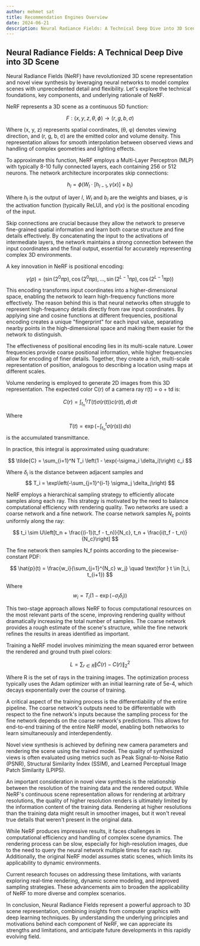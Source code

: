 ```yaml
---
author: mehmet sat
title: Recommendation Engines Overview
date: 2024-06-21
description: Neural Radiance Fields: A Technical Deep Dive into 3D Scene Representation
---
```


## Neural Radiance Fields: A Technical Deep Dive into 3D Scene 


Neural Radiance Fields (NeRF) have revolutionized 3D scene representation and novel view synthesis by leveraging neural networks to model complex scenes with unprecedented detail and flexibility. Let's explore the technical foundations, key components, and underlying rationale of NeRF.

NeRF represents a 3D scene as a continuous 5D function:

$$
F: (x, y, z, \theta, \phi) \rightarrow (r, g, b, \sigma)
$$


Where (x, y, z) represents spatial coordinates, (θ, φ) denotes viewing direction, and (r, g, b, σ) are the emitted color and volume density. This representation allows for smooth interpolation between observed views and handling of complex geometries and lighting effects.

To approximate this function, NeRF employs a Multi-Layer Perceptron (MLP) with typically 8-10 fully connected layers, each containing 256 or 512 neurons. The network architecture incorporates skip connections:

$$
h_l = \phi(W_l \cdot [h_{l-1}, \gamma(x)] + b_l)
$$

Where $h_l$ is the output of layer $l$, $W_l$ and $b_l$ are the weights and biases, $φ$ is the activation function (typically ReLU), and $γ(x)$ is the positional encoding of the input.

Skip connections are crucial because they allow the network to preserve fine-grained spatial information and learn both coarse structure and fine details effectively. By concatenating the input to the activations of intermediate layers, the network maintains a strong connection between the input coordinates and the final output, essential for accurately representing complex 3D environments.

A key innovation in NeRF is positional encoding:

$$
\gamma(p) = (\sin(2^0\pi p), \cos(2^0\pi p), \ldots, \sin(2^{L-1}\pi p), \cos(2^{L-1}\pi p))
$$


This encoding transforms input coordinates into a higher-dimensional space, enabling the network to learn high-frequency functions more effectively. The reason behind this is that neural networks often struggle to represent high-frequency details directly from raw input coordinates. By applying sine and cosine functions at different frequencies, positional encoding creates a unique "fingerprint" for each input value, separating nearby points in the high-dimensional space and making them easier for the network to distinguish.

The effectiveness of positional encoding lies in its multi-scale nature. Lower frequencies provide coarse positional information, while higher frequencies allow for encoding of finer details. Together, they create a rich, multi-scale representation of position, analogous to describing a location using maps at different scales.

Volume rendering is employed to generate 2D images from this 3D representation. The expected color C(r) of a camera ray r(t) = o + td is:

$$
C(r) = \int_{t_n}^{t_f} T(t) \sigma(r(t)) c(r(t), d) \, dt
$$


Where 
$$
T(t) = \exp\left(-\int_{t_n}^t \sigma(r(s)) \, ds\right)
$$
 is the accumulated transmittance.

In practice, this integral is approximated using quadrature:

$$
\tilde{C} = \sum_{i=1}^N T_i \left(1 - \exp(-\sigma_i \delta_i)\right) c_i
$$


Where $δ_i$ is the distance between adjacent samples and 
$$
T_i = \exp\left(-\sum_{j=1}^{i-1} \sigma_j \delta_j\right)
$$


NeRF employs a hierarchical sampling strategy to efficiently allocate samples along each ray. This strategy is motivated by the need to balance computational efficiency with rendering quality. Two networks are used: a coarse network and a fine network. The coarse network samples $N_c$ points uniformly along the ray:

$$
t_i \sim U\left[t_n + \frac{(i-1)(t_f - t_n)}{N_c}, t_n + \frac{i(t_f - t_n)}{N_c}\right]
$$


The fine network then samples N_f points according to the piecewise-constant PDF:

$$
\hat{p}(t) = \frac{w_i}{\sum_{j=1}^{N_c} w_j} \quad \text{for } t \in [t_i, t_{i+1})
$$

Where 
$$
w_i = T_i \left(1 - \exp(-\sigma_i \delta_i)\right)
$$


This two-stage approach allows NeRF to focus computational resources on the most relevant parts of the scene, improving rendering quality without dramatically increasing the total number of samples. The coarse network provides a rough estimate of the scene's structure, while the fine network refines the results in areas identified as important.

Training a NeRF model involves minimizing the mean squared error between the rendered and ground truth pixel colors:

$$
L = \sum_{r \in R} \left\| \tilde{C}(r) - C(r) \right\|^2_2
$$


Where R is the set of rays in the training images. The optimization process typically uses the Adam optimizer with an initial learning rate of 5e-4, which decays exponentially over the course of training.

A critical aspect of the training process is the differentiability of the entire pipeline. The coarse network's outputs need to be differentiable with respect to the fine network's inputs because the sampling process for the fine network depends on the coarse network's predictions. This allows for end-to-end training of the entire NeRF model, enabling both networks to learn simultaneously and interdependently.

Novel view synthesis is achieved by defining new camera parameters and rendering the scene using the trained model. The quality of synthesized views is often evaluated using metrics such as Peak Signal-to-Noise Ratio (PSNR), Structural Similarity Index (SSIM), and Learned Perceptual Image Patch Similarity (LPIPS).

An important consideration in novel view synthesis is the relationship between the resolution of the training data and the rendered output. While NeRF's continuous scene representation allows for rendering at arbitrary resolutions, the quality of higher resolution renders is ultimately limited by the information content of the training data. Rendering at higher resolutions than the training data might result in smoother images, but it won't reveal true details that weren't present in the original data.

While NeRF produces impressive results, it faces challenges in computational efficiency and handling of complex scene dynamics. The rendering process can be slow, especially for high-resolution images, due to the need to query the neural network multiple times for each ray. Additionally, the original NeRF model assumes static scenes, which limits its applicability to dynamic environments.

Current research focuses on addressing these limitations, with variants exploring real-time rendering, dynamic scene modeling, and improved sampling strategies. These advancements aim to broaden the applicability of NeRF to more diverse and complex scenarios.

In conclusion, Neural Radiance Fields represent a powerful approach to 3D scene representation, combining insights from computer graphics with deep learning techniques. By understanding the underlying principles and motivations behind each component of NeRF, we can appreciate its strengths and limitations, and anticipate future developments in this rapidly evolving field.​​​​​​​​​​​​​​​​